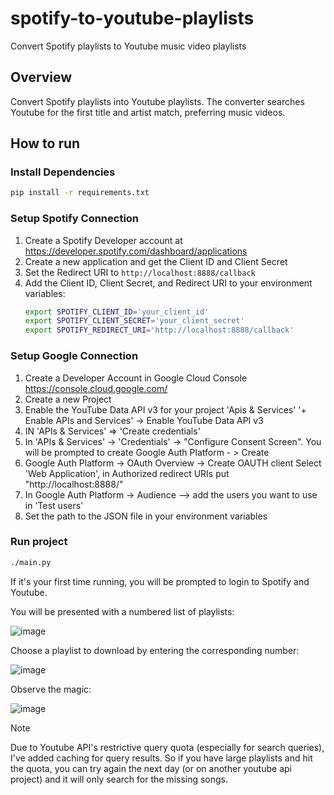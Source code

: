 # spotify-to-youtube-playlists

Convert Spotify playlists to Youtube music video playlists

## Overview

Convert Spotify playlists into Youtube playlists. The converter searches Youtube for the first title and artist match, preferring music videos. 

## How to run

### Install Dependencies

```sh
pip install -r requirements.txt
```

### Setup Spotify Connection

1. Create a Spotify Developer account at https://developer.spotify.com/dashboard/applications
2. Create a new application and get the Client ID and Client Secret
3. Set the Redirect URI to `http://localhost:8888/callback`
4. Add the Client ID, Client Secret, and Redirect URI to your environment variables:
   ```sh
   export SPOTIFY_CLIENT_ID='your_client_id'
   export SPOTIFY_CLIENT_SECRET='your_client_secret'
   export SPOTIFY_REDIRECT_URI='http://localhost:8888/callback'
   ```

### Setup Google Connection

1. Create a Developer Account in Google Cloud Console https://console.cloud.google.com/
2. Create a new Project
3. Enable the YouTube Data API v3 for your project 'Apis & Services' '+ Enable APIs and Services' -> Enable YouTube Data API v3
4. IN 'APIs & Services' => 'Create credentials'
5. In 'APIs & Services' -> 'Credentials' -> "Configure Consent Screen". You will be prompted to create Google Auth Platform - > Create
6. Google Auth Platform -> OAuth Overview -> Create OAUTH client
   Select 'Web Application', in Authorized redirect URIs put "http://localhost:8888/"
7. In Google Auth Platform -> Audience --> add the users you want to use in 'Test users'
8. Set the path to the JSON file in your environment variables

### Run project

```sh
./main.py
```
If it's your first time running, you will be prompted to login to Spotify and Youtube.

You will be presented with a numbered list of playlists:

![image](https://github.com/user-attachments/assets/fee3a76e-ad20-474d-b39c-b4a9391abc55)

Choose a playlist to download by entering the corresponding number:

![image](https://github.com/user-attachments/assets/d6d2bf18-8ad9-4408-8ca3-5c1efdafe0ef)

Observe the magic:

![image](https://github.com/user-attachments/assets/d49e192a-121f-470b-8dc6-a6be72749310)

> [!NOTE]  
> Due to Youtube API's restrictive query quota (especially for search queries), I've added caching for query results. So if you have large playlists and hit the quota, you can try again the next day (or on another youtube api project) and it will only search for the missing songs. 
